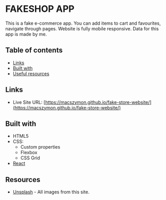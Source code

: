 # FAKESHOP APP

This is a fake e-commerce app. You can add items to cart and favourites, navigate through pages. Website is fully mobile responsive. Data for this app is made by me.

## Table of contents

- [Links](#links)
- [Built with](#built-with)
- [Useful resources](#useful-resources)

## Links

- Live Site URL: [https://macszymon.github.io/fake-store-website/](https://macszymon.github.io/fake-store-website/)

## Built with

- HTML5
- CSS:
  - Custom properties
  - Flexbox
  - CSS Grid
- [React](https://reactjs.org/)


## Resources

- [Unsplash](https://unsplash.com/) - All images from this site.